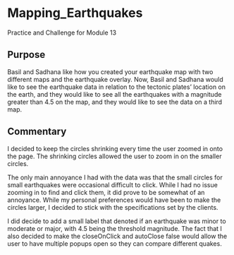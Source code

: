 # Mapping_Earthquakes
Practice and Challenge for Module 13


## Purpose
Basil and Sadhana like how you created your earthquake map with two different maps and the earthquake overlay. Now, Basil and Sadhana would like to see the earthquake data in relation to the tectonic plates’ location on the earth, and they would like to see all the earthquakes with a magnitude greater than 4.5 on the map, and they would like to see the data on a third map.


## Commentary
I decided to keep the circles shrinking every time the user zoomed in onto the page. The shrinking circles allowed the user to zoom in on the smaller circles. 

The only main annoyance I had with the data was that the small circles for small earthquakes were occasional difficult to click. While I had no issue zooming in to find and click them, it did prove to be somewhat of an annoyance. While my personal preferences would have been to make the circles larger, I decided to stick with the specifications set by the clients. 

I did decide to add a small label that denoted if an earthquake was minor to moderate or major, with 4.5 being the threshold magnitude. The fact that I also decided to make the closeOnClick and autoClose false would allow the user to have multiple popups open so they can compare different quakes. 